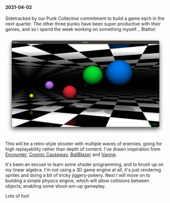 #### 2021-04-02

Sidetracked by our Punk Collective commitment to build a game each in the next quarter. The other three punks have been super productive with their games, and so I spend the week working on something myself... Blattix!

![Blattix](/diary/assets/blattix.png)

This will be a retro-style shooter with multiple waves of enemies, going for high replayability rather than depth of content. I've drawn inspiration from [Encounter](https://youtu.be/4CHN-usjFfE?t=12), [Cosmic Causeway](https://youtu.be/i2SvzHY6JhY?t=1), [BallBlazer](https://youtu.be/ISXUs6kYS2Q?t=24) and [Vaxine](https://youtu.be/cT4fGokPVJ4?t=166).

It's been an excuse to learn some shader programming, and to brush up on my linear algebra. I'm not using a 3D game engine at all, it's just rendering sprites and doing a bit of tricky jiggery-pokery. Next I will move on to building a simple physics engine, which will allow collisions between objects, enabling some shoot-em-up gameplay.

Lots of fun!